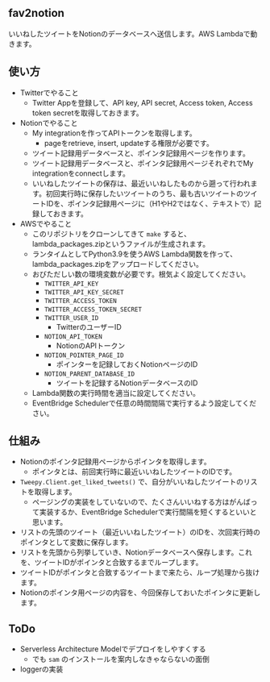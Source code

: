 fav2notion
----------

いいねしたツイートをNotionのデータベースへ送信します。AWS Lambdaで動きます。

## 使い方

- Twitterでやること
    - Twitter Appを登録して、API key, API secret, Access token, Access token secretを取得しておきます。
- Notionでやること
    - My integrationを作ってAPIトークンを取得します。
        - pageをretrieve, insert, updateする権限が必要です。
    - ツイート記録用データベースと、ポインタ記録用ページを作ります。
    - ツイート記録用データベースと、ポインタ記録用ページそれぞれでMy integrationをconnectします。
    - いいねしたツイートの保存は、最近いいねしたものから遡って行われます。初回実行時に保存したいツイートのうち、最も古いツイートのツイートIDを、ポインタ記録用ページに（H1やH2ではなく、テキストで）記録しておきます。
- AWSでやること
    - このリポジトリをクローンしてきて `make` すると、lambda_packages.zipというファイルが生成されます。
    - ランタイムとしてPython3.9を使うAWS Lambda関数を作って、lambda_packages.zipをアップロードしてください。
    - おびただしい数の環境変数が必要です。根気よく設定してください。
        - `TWITTER_API_KEY`
        - `TWITTER_API_KEY_SECRET`
        - `TWITTER_ACCESS_TOKEN`
        - `TWITTER_ACCESS_TOKEN_SECRET`
        - `TWITTER_USER_ID`
            - TwitterのユーザーID
        - `NOTION_API_TOKEN`
            - NotionのAPIトークン
        - `NOTION_POINTER_PAGE_ID`
            - ポインターを記録しておくNotionページのID
        - `NOTION_PARENT_DATABASE_ID`
            - ツイートを記録するNotionデータベースのID
    - Lambda関数の実行時間を適当に設定してください。
    - EventBridge Schedulerで任意の時間間隔で実行するよう設定してください。

## 仕組み

- Notionのポインタ記録用ページからポインタを取得します。
    - ポインタとは、前回実行時に最近いいねしたツイートのIDです。
- `Tweepy.Client.get_liked_tweets()` で、自分がいいねしたツイートのリストを取得します。
    - ページングの実装をしていないので、たくさんいいねする方はがんばって実装するか、EventBridge Schedulerで実行間隔を短くするといいと思います。
- リストの先頭のツイート（最近いいねしたツイート）のIDを、次回実行時のポインタとして変数に保存します。
- リストを先頭から列挙していき、Notionデータベースへ保存します。これを、ツイートIDがポインタと合致するまでループします。
- ツイートIDがポインタと合致するツイートまで来たら、ループ処理から抜けます。
- Notionのポインタ用ページの内容を、今回保存しておいたポインタに更新します。

## ToDo

- Serverless Architecture Modelでデプロイをしやすくする
    - でも `sam` のインストールを案内しなきゃならないの面倒
- loggerの実装
